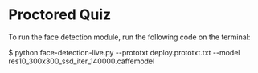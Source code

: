 # Proctored Quiz
 
To run the face detection module, run the following code on the terminal:

 $ python face-detection-live.py --prototxt deploy.prototxt.txt --model res10_300x300_ssd_iter_140000.caffemodel